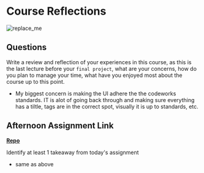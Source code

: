 # Course Reflections

![replace_me](https://codeworks.blob.core.windows.net/public/assets/img/illustrations/placeholder.svg)

## Questions

Write a review and reflection of your experiences in this course, as this is the last lecture before your `final project`, what are your concerns, how do you plan to manage your time, what have you enjoyed most about the course up to this point.
- My biggest concern is making the UI adhere the the codeworks standards. IT is alot of going back through and making sure everything has a tiltle, tags are in the correct spot, visually it is up to standards, etc.

## Afternoon Assignment Link

**[Repo](https://github.com/Jacobzeme8/AllspiceTheSecond)**

Identify at least 1 takeaway from today's assignment
- same as above
